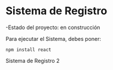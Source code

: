 <h1> Sistema de Registro</h1>

-Estado del proyecto: en construcción

Para ejecutar el Sistema, debes poner:

````npm install react````

Sistema de Registro 2
